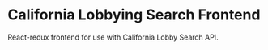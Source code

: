 # California Lobbying Search Frontend
React-redux frontend for use with California Lobby Search API.
